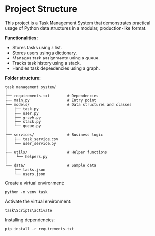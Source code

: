 # Project Structure

This project is a Task Management System that demonstrates practical usage of Python data structures in a modular, production-like format.

**Functionalities:**
- Stores tasks using a list.
- Stores users using a dictionary.
- Manages task assignments using a queue.
- Tracks task history using a stack.
- Handles task dependencies using a graph.

**Folder structure:**
```
task management system/
│
├── requirements.txt        # Dependencies
├── main.py                 # Entry point
├── models/                 # Data structures and classes
│   ├── task.py
│   ├── user.py
│   ├── graph.py
│   ├── stack.py
│   └── queue.py
│
├── services/               # Business logic
│   ├── task_service.csv
│   └── user_service.py
│
├── utils/                  # Helper functions
│    └── helpers.py
│
└── data/                   # Sample data
    ├── tasks.json
    └── users.json
```

Create a virtual environment:
```
python -m venv task
```

Activate the virtual environment:
```
task\Scripts\activate
```
Installing dependencies:
```
pip install -r requirements.txt
```
